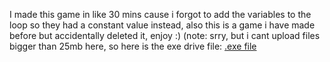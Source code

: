 I made this game in like 30 mins cause i forgot to add the variables to the loop so they had a constant value instead, also this is a game i have made before but accidentally deleted it, enjoy :) (note: srry, but i cant upload files bigger than 25mb here, so here is the exe drive file: [.exe file](https://drive.google.com/file/d/1U43Nm9Qsy9uBB_OvIgNyTae3pKVpneh-/view?usp=sharing)
